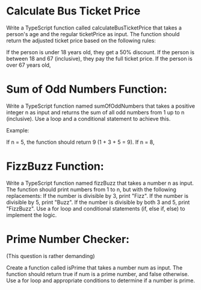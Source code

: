 # Calculate Bus Ticket Price

Write a TypeScript function called calculateBusTicketPrice that takes a person's age and the regular ticketPrice as input. The function should return the adjusted ticket price based on the following rules:

If the person is under 18 years old, they get a 50% discount.
If the person is between 18 and 67 (inclusive), they pay the full ticket price.
If the person is over 67 years old,


# Sum of Odd Numbers Function:

Write a TypeScript function named sumOfOddNumbers that takes a positive integer n as input and returns the sum of all odd numbers from 1 up to n (inclusive). Use a loop and a conditional statement to achieve this.

Example:

If n = 5, the function should return 9 (1 + 3 + 5 = 9).
If n = 8,


# FizzBuzz Function:

Write a TypeScript function named fizzBuzz that takes a number n as input.
The function should print numbers from 1 to n, but with the following replacements:
If the number is divisible by 3, print "Fizz".
If the number is divisible by 5, print "Buzz".
If the number is divisible by both 3 and 5, print "FizzBuzz".
Use a for loop and conditional statements (if, else if, else) to implement the logic.



# Prime Number Checker:
(This question is rather demanding)

Create a function called isPrime that takes a number num as input.
The function should return true if num is a prime number, and false otherwise.
Use a for loop and appropriate conditions to determine if a number is prime.